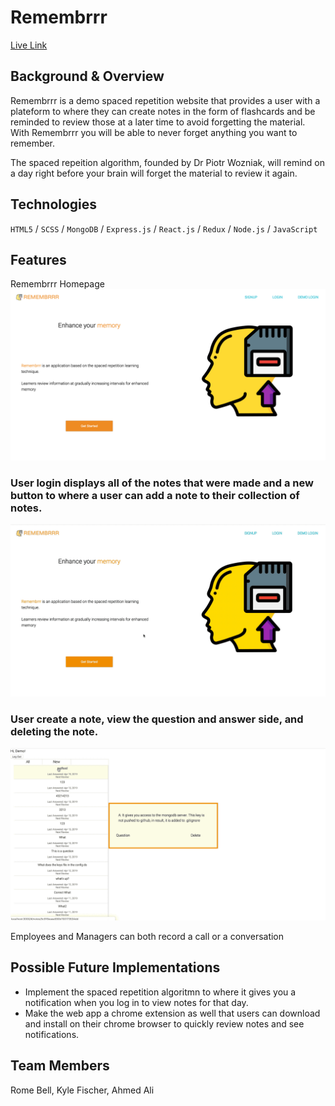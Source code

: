 # Remembrrr

[Live Link](https://remembrrr.herokuapp.com/#/)

## Background & Overview

Remembrrr is a demo spaced repetition website that provides a user with a plateform to where they can create notes in the form of flashcards and be reminded to review those at a later time to avoid forgetting the material. With Remembrrr you will be able to never forget anything you want to remember.

The spaced repeition algorithm, founded by Dr Piotr Wozniak, will remind on a day right before your brain will forget the material to review it again.

## Technologies

`HTML5` / `SCSS` / `MongoDB` / `Express.js` / `React.js` / `Redux` / `Node.js` / `JavaScript`

## Features
Remembrrr Homepage
![picture](images/remembrrr_homepage.png)

### User login displays all of the notes that were made and a new button to where a user can add a note to their collection of notes.

![picture](images/login.gif)

### User create a note, view the question and answer side, and deleting the note.

![picture](images/add_new_note.gif)

Employees and Managers can both record a call or a conversation

## Possible Future Implementations
+ Implement the spaced repetition algoritmn to where it gives you a notification when you log in to view notes for that day.
+ Make the web app a chrome extension as well that users can download and install on their chrome browser to quickly review notes and see notifications.

## Team Members	
Rome Bell, Kyle Fischer, Ahmed Ali
